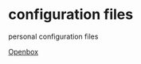 # configuration files
personal configuration files

[Openbox](https://github.com/containedreality/openbox-config)
